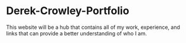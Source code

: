 # Derek-Crowley-Portfolio
This website will be a hub that contains all of my work, experience, and links that can provide a better understanding of who I am.
